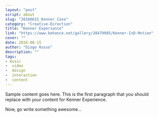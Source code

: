 ```yaml
---
layout: "post"
script: about
slug: "20160615_Kenner_Case"
category: "Creative-Direction"
title: "Kenner Experience"
link: "https://www.behance.net/gallery/38479985/Kenner-IxD-Motion"
cover: ""
date: 2016-06-15
author: "Diogo Russo"
description: ""
tags:
- music
-  video
-  design
-  interaction
-  content
---
```

 
Sample content goes here. This is the first paragraph that you should replace with your content for Kenner Experience.
 
Now, go write something awesome...
